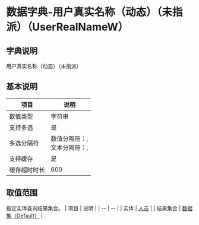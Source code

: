 # 数据字典-用户真实名称（动态）（未指派）（UserRealNameW）
## 字典说明
用户真实名称（动态）（未指派）

## 基本说明
| 项目 | 说明 |
| -- | -- |
| 数值类型 | 字符串 |
| 支持多选 | 是 |
| 多选分隔符 | 数值分隔符：,<br>文本分隔符：, |
| 支持缓存 | 是 |
| 缓存超时时长 | 600 |

## 取值范围
指定实体查询结果集合。
| 项目 | 说明 |
| -- | -- |
| 实体 | [人员](../module/ou/SysEmployee) |
| 结果集合 | [数据集（Default）]() |

